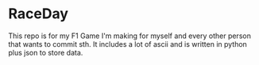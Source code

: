# RaceDay
This repo is for my F1 Game I'm making for myself and every other person that wants to commit sth. It includes a lot of ascii and is written in python plus json to store data. 
